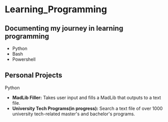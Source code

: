 # Learning_Programming
## Documenting my journey in learning programming
- Python
- Bash
- Powershell

## Personal Projects

  Python
  
  - **MadLib Filler:** Takes user input and fills a MadLib that outputs to a text file.
  - **University Tech Programs(in progress):** Search a text file of over 1000 university tech-related master's and bachelor's programs.
